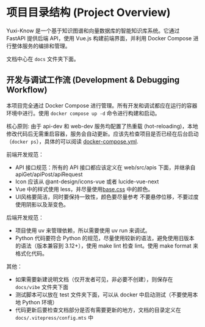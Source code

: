 
# 项目目录结构 (Project Overview)

Yuxi-Know 是一个基于知识图谱和向量数据库的智能知识库系统。它通过 FastAPI 提供后端 API，使用 Vue.js 构建前端界面，并利用 Docker Compose 进行整体服务的编排和管理。

文档中心在 `docs` 文件夹下面。

## 开发与调试工作流 (Development & Debugging Workflow)

本项目完全通过 Docker Compose 进行管理。所有开发和调试都应在运行的容器环境中进行。使用 `docker compose up -d` 命令进行构建和启动。

核心原则: 由于 api-dev 和 web-dev 服务均配置了热重载 (hot-reloading)，本地修改代码后无需重启容器，服务会自动更新。应该先检查项目是否已经在后台启动（`docker ps`），具体的可以阅读 [docker-compose.yml](docker-compose.yml).

前端开发规范：

- API 接口规范：所有的 API 接口都应该定义在 web/src/apis 下面，并继承自 apiGet/apiPost/apiRequest
- Icon 应该从 @ant-design/icons-vue 或者 lucide-vue-next
- Vue 中的样式使用 less，并尽量使用[base.css](web/src/assets/css/base.css) 中的颜色。
- UI风格要简洁，同时要保持一致性，颜色要尽量参考 不要悬停位移，不要过度使用阴影以及渐变色。


后端开发规范：

- 项目使用 uv 来管理依赖，所以需要使用 uv run 来调试。
- Python 代码要符合 Python 的规范，尽量使用较新的语法，避免使用旧版本的语法（版本兼容到 3.12+），使用 make lint 检查 lint。使用 make format 来格式化代码。

其他：

- 如果需要新建说明文档（仅开发者可见，非必要不创建），则保存在 `docs/vibe` 文件夹下面
- 测试脚本可以放在 test 文件夹下面，可以从 docker 中启动测试（不要使用本地 Python 环境）
- 代码更新后要检查文档部分是否有需要更新的地方，文档的目录定义在 `docs/.vitepress/config.mts` 中
